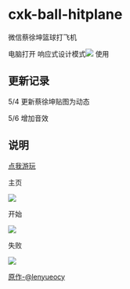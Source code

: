 # cxk-ball-hitplane
微信蔡徐坤篮球打飞机

电脑打开 响应式设计模式<image src="https://raw.githubusercontent.com/Lightcolour-666/cxk-ball-hitplane/master/md/4.jpg"> 使用
  
## 更新记录

5/4 更新蔡徐坤贴图为动态

5/6 增加音效

## 说明
<a href="https://lightcolour-666.github.io/cxk-ball-hitplane/">点我游玩</a>

主页

<image src="https://raw.githubusercontent.com/Lightcolour-666/cxk-ball-hitplane/master/md/1.jpg">
  
开始

<image src="https://raw.githubusercontent.com/Lightcolour-666/cxk-ball-hitplane/master/md/2.jpg">
  
失败

<image src="https://raw.githubusercontent.com/Lightcolour-666/cxk-ball-hitplane/master/md/3.jpg">

<a href="https://github.com/lenyueocy/hitplane">原作-@lenyueocy</a>
